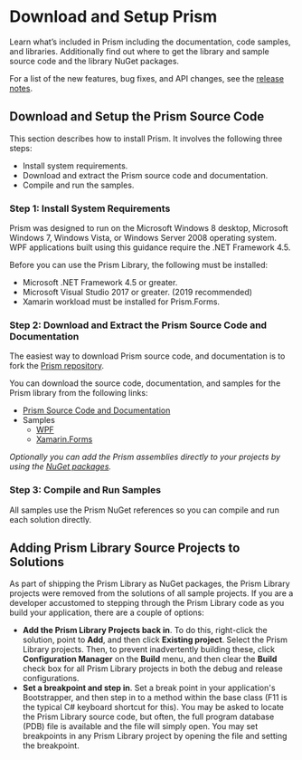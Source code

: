 # Download and Setup Prism

Learn what’s included in Prism including the documentation, code samples, and libraries.  Additionally find out where to get the library and sample source code and the library NuGet packages.

For a list of the new features, bug fixes, and API changes, see the [release notes](https://github.com/PrismLibrary/Prism/releases).

## Download and Setup the Prism Source Code

This section describes how to install Prism. It involves the following three steps:

- Install system requirements.
- Download and extract the Prism source code and documentation.
- Compile and run the samples.

### Step 1: Install System Requirements

Prism was designed to run on the Microsoft Windows 8 desktop, Microsoft Windows 7, Windows Vista, or Windows Server 2008 operating system. WPF applications built using this guidance require the .NET Framework 4.5.

Before you can use the Prism Library, the following must be installed:

- Microsoft .NET Framework 4.5 or greater.
- Microsoft Visual Studio 2017 or greater. (2019 recommended)
- Xamarin workload must be installed for Prism.Forms.

### Step 2: Download and Extract the Prism Source Code and Documentation

The easiest way to download Prism source code, and documentation is to fork the [Prism repository](https://github.com/prismlibrary/prism).

You can download the source code, documentation, and samples for the Prism library from the following links:

- [Prism Source Code and Documentation](https://github.com/PrismLibrary/Prism/releases)
- Samples
  - [WPF](https://github.com/PrismLibrary/Prism-Samples-Wpf)
  - [Xamarin.Forms](https://github.com/PrismLibrary/Prism-Samples-Forms)

_Optionally you can add the Prism assemblies directly to your projects by using the [NuGet packages](xref:GettingStarted.NuGetPackages)._

### Step 3: Compile and Run Samples

All samples use the Prism NuGet references so you can compile and run each solution directly.

## Adding Prism Library Source Projects to Solutions

As part of shipping the Prism Library as NuGet packages, the Prism Library projects were removed from the solutions of all sample projects. If you are a developer accustomed to stepping through the Prism Library code as you build your application, there are a couple of options:

- **Add the Prism Library Projects back in**. To do this, right-click the solution, point to **Add**, and then click **Existing project**. Select the Prism Library projects. Then, to prevent inadvertently building these, click **Configuration Manager** on the **Build** menu, and then clear the **Build** check box for all Prism Library projects in both the debug and release configurations.
- **Set a breakpoint and step in**. Set a break point in your application's Bootstrapper, and then step in to a method within the base class (F11 is the typical C\# keyboard shortcut for this). You may be asked to locate the Prism Library source code, but often, the full program database (PDB) file is available and the file will simply open. You may set breakpoints in any Prism Library project by opening the file and setting the breakpoint.
